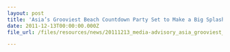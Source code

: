 ```yaml
---
layout: post
title: 'Asia’s Grooviest Beach Countdown Party Set to Make a Big Splash'
date: 2011-12-13T00:00:00.000Z
file_url: /files/resources/news/20111213_media-advisory_asia_grooviest_beach_countdown_party_set_to_make_big_splash.pdf

---
```


